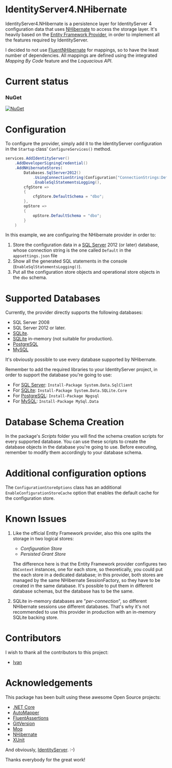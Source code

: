# IdentityServer4.NHibernate
IdentityServer4.NHibernate is a persistence layer for IdentityServer 4 configuration data that uses [NHibernate](https://github.com/nhibernate/nhibernate-core) to access the storage layer.
It's heavily based on the [Entity Framework Provider](https://github.com/IdentityServer/IdentityServer4.EntityFramework), in order to implement all the features required by IdentityServer.

I decided to not use [FluentNHibernate](https://github.com/nhibernate/fluent-nhibernate) for mappings, so to have the least number of dependencies.
All mappings are defined using the integrated _Mapping By Code_ feature and the _Loquacious API_.

# Current status
### NuGet
[![NuGet](https://img.shields.io/nuget/v/IdentityServer4.Contrib.NHibernate.svg)](https://www.nuget.org/packages/IdentityServer4.Contrib.NHibernate/)


# Configuration
To configure the provider, simply add it to the IdentityServer configuration in the `Startup` class' `ConfigureServices()` method.

```c#
services.AddIdentityServer()
    .AddDeveloperSigningCredential()
    .AddNHibernateStores(
        Databases.SqlServer2012()
            .UsingConnectionString(Configuration["ConnectionStrings:Default"])
            .EnableSqlStatementsLogging(),
        cfgStore =>
        {
            cfgStore.DefaultSchema = "dbo";
        },
        opStore =>
        {
            opStore.DefaultSchema = "dbo";
        }
    )
```
In this example, we are configuring the NHibernate provider in order to:

1. Store the configuration data in a [SQL Server](https://www.microsoft.com/en-us/sql-server/) 2012 (or later) database, whose connection string is the one called `Default` in the `appsettings.json` file
2. Show all the generated SQL statements in the console (`EnableSqlStatementsLogging()`).
3. Put all the configuration store objects and operational store objects in the `dbo` schema.


# Supported Databases

Currently, the provider directly supports the following databases:

- SQL Server 2008
- SQL Server 2012 or later.
- [SQLite](https://www.sqlite.org).
- [SQLite](https://www.sqlite.org) in-memory (not suitable for production).
- [PostgreSQL](https://www.postgresql.org)
- [MySQL](https://dev.mysql.com)

It's obviously possible to use every database supported by NHibernate.

Remember to add the required libraries to your IdentityServer project, in order to support the database you're going to use:

- For [SQL Server](https://www.nuget.org/packages/System.Data.SqlClient): `Install-Package System.Data.SqlClient`
- For [SQLite](https://www.nuget.org/packages/System.Data.SQLite.Core): `Install-Package System.Data.SQLite.Core`
- For [PostgreSQL](https://www.nuget.org/packages/Npgsql): `Install-Package Npgsql`
- For [MySQL](https://www.nuget.org/packages/MySql.Data): `Install-Package MySql.Data`

# Database Schema Creation
In the package's _Scripts_ folder you will find the schema creation scripts for every supported database.
You can use these scripts to create the database objects in the database you're going to use. 
Before executing, remember to modify them accordingly to your database schema.

# Additional configuration options
The `ConfigurationStoreOptions` class has an additional `EnableConfigurationStoreCache` option that enables the default cache for the configuration store.

# Known Issues
1. Like the official Entity Framework provider, also this one splits the storage in two logical stores:

    - _Configuration Store_
    - _Persisted Grant Store_

    The difference here is that the Entity Framework provider configures two `DbContext` instances, one for each store, so theoretically, you could put the each store in a dedicated database;
    in this provider, both stores are managed by the same NHibernate SessionFactory, so they have to be created in the same database. It's possible to put them in different database schemas, but the database has to be the same.

2. SQLite in-memory databases are "_per-connection_", so different NHibernate sessions use different databases.
That's why it's not recommended to use this provider in production with an in-memory SQLite backing store.

# Contributors
I wish to thank all the contributors to this project:

- [Ivan](https://github.com/mtivan)

# Acknowledgements
This package has been built using these awesome Open Source projects:

- [.NET Core](https://github.com/dotnet)
- [AutoMapper](https://github.com/AutoMapper)
- [FluentAssertions](https://github.com/fluentassertions)
- [GitVersion](https://github.com/GitTools/GitVersion)
- [Moq](https://github.com/moq)
- [NHibernate](https://github.com/NHibernate)
- [XUnit](https://github.com/XUnit)

And obviously, [IdentityServer](https://github.com/IdentityServer). :-)

Thanks everybody for the great work!
